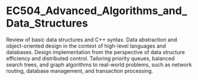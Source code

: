 # EC504_Advanced_Algorithms_and_Data_Structures
Review of basic data structures and C++ syntax. Data abstraction and object-oriented design in the context of high-level languages and databases. 
Design implementation from the perspective of data structure efficiency and distributed control. Tailoring priority queues, balanced search trees, and 
graph algorithms to real-world problems, such as network routing, database management, and transaction processing.
